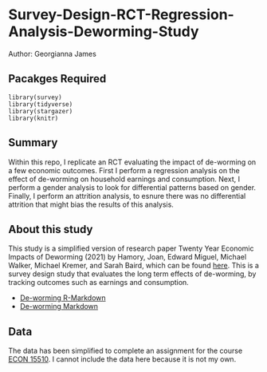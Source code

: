 # Survey-Design-RCT-Regression-Analysis-Deworming-Study

Author: Georgianna James


## Pacakges Required 
```
library(survey)
library(tidyverse)
library(stargazer)
library(knitr)

``` 

## Summary

Within this repo, I replicate an RCT evaluating the impact of de-worming on a few economic outcomes. First I perform a regression analysis on the effect of de-worming on household earnings and consumption. Next, I perform a gender analysis to look for differential patterns based on gender. Finally, I perform an attrition analysis, to esnure there was no differential attrition that might bias the results of this analysis.  



## About this study

This study is a simplified version of research paper Twenty Year Economic Impacts of Deworming (2021) by Hamory, Joan, Edward Miguel, Michael Walker, Michael Kremer, and Sarah Baird, which can be found [here](https://doi.org/10.1073/pnas.2023185118). This is a survey design study that evaluates the long term effects of de-worming, by tracking outcomes such as earnings and consumption.

* [De-worming R-Markdown](./deworming_study.Rmd)
* [De-worming Markdown](./deworming_study.md)



## Data

The data has been simplified to complete an assignment for the course [ECON 15510](https://rachel-glennerster.squarespace.com/course-details). I cannot include the data here because it is not my own. 



